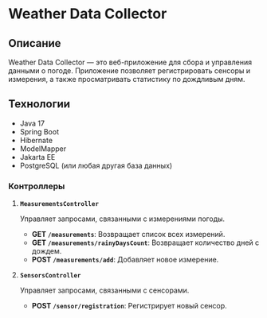 # Weather Data Collector

## Описание

Weather Data Collector — это веб-приложение для сбора и управления данными о погоде. Приложение позволяет регистрировать сенсоры и измерения, а также просматривать статистику по дождливым дням.

## Технологии

- Java 17
- Spring Boot
- Hibernate
- ModelMapper
- Jakarta EE
- PostgreSQL (или любая другая база данных)


### Контроллеры

1. **`MeasurementsController`**

   Управляет запросами, связанными с измерениями погоды.

   - **GET `/measurements`**: Возвращает список всех измерений.
   - **GET `/measurements/rainyDaysCount`**: Возвращает количество дней с дождем.
   - **POST `/measurements/add`**: Добавляет новое измерение.

2. **`SensorsController`**

   Управляет запросами, связанными с сенсорами.

   - **POST `/sensor/registration`**: Регистрирует новый сенсор.


